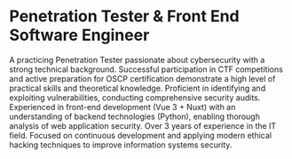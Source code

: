 <h1>Penetration Tester & Front End Software Engineer</h1>
<p>A practicing Penetration Tester passionate about cybersecurity with a strong technical background. Successful participation in CTF competitions and active preparation for OSCP certification demonstrate a high level of practical skills and theoretical knowledge. Proficient in identifying and exploiting vulnerabilities, conducting comprehensive security audits. Experienced in front-end development (Vue 3 + Nuxt) with an understanding of backend technologies (Python), enabling thorough analysis of web application security. Over 3 years of experience in the IT field. Focused on continuous development and applying modern ethical hacking techniques to improve information systems security.</p>

